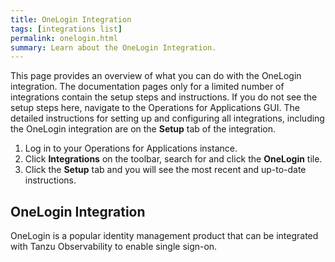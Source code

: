 ```yaml
---
title: OneLogin Integration
tags: [integrations list]
permalink: onelogin.html
summary: Learn about the OneLogin Integration.
---
```


This page provides an overview of what you can do with the OneLogin integration. The documentation pages only for a limited number of integrations contain the setup steps and instructions. If you do not see the setup steps here, navigate to the Operations for Applications GUI. The detailed instructions for setting up and configuring all integrations, including the OneLogin integration are on the **Setup** tab of the integration.

1. Log in to your Operations for Applications instance. 
2. Click **Integrations** on the toolbar, search for and click the **OneLogin** tile. 
3. Click the **Setup** tab and you will see the most recent and up-to-date instructions.

## OneLogin Integration

OneLogin is a popular identity management product that can be integrated with Tanzu Observability to enable single sign-on.



